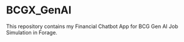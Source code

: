 # BCGX_GenAI
This repository contains my Financial Chatbot App for BCG Gen AI Job Simulation in Forage.
